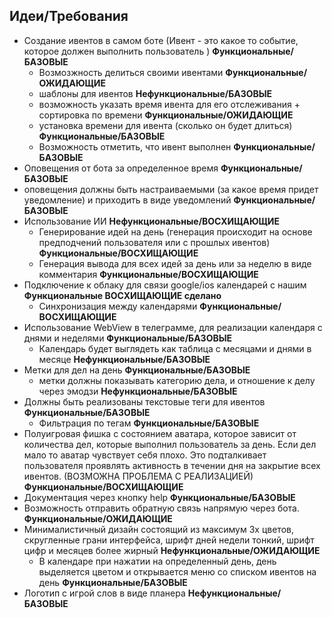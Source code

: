 ## Идеи/Требования

- Создание ивентов в самом боте (Ивент - это какое то событие, которое должен выполнить пользователь ) **Функциональные/БАЗОВЫЕ**
    - Возмозжность делиться своими ивентами **Функциональные/ОЖИДАЮЩИЕ**
    - шаблоны для ивентов **Нефункциональные/БАЗОВЫЕ**
    - возможность указать время ивента для его отслеживания + сортировка по времени **Функциональные/ОЖИДАЮЩИЕ**
    - установка времени для ивента (сколько он будет длиться) **Функциональные/БАЗОВЫЕ**
    - Возможность отметить, что ивент выполнен  **Функциональные/БАЗОВЫЕ**
- Оповещения от бота за определенное время **Функциональныe/БАЗОВЫЕ**
- оповещения должны быть настраиваемыми (за какое время придет уведомление) и приходить в виде уведомлений **Функциональные/БАЗОВЫЕ**
- Использование ИИ **Нефункциональные/ВОСХИЩАЮЩИЕ**
    - Генерирование идей на день (генерация происходит на основе предподчений пользователя или с прошлых ивентов) **Функциональные/ВОСХИЩАЮЩИЕ**
    - Генерация вывода для всех идей за день или за неделю в виде комментария  **Функциональные/ВОСХИЩАЮЩИЕ**
- Подключение к облаку для связи google/ios календарей с нашим **Функциональные ВОСХИЩАЮЩИЕ сделано**
    - Синхронизация между календарями **Функциональные/ВОСХИЩАЮЩИЕ**
- Использование WebView в телеграмме, для реализации календаря с днями и неделями **Функциональныe/БАЗОВЫЕ**
    - Календарь будет выглядеть как таблица с месяцами и днями в месяце **Нефункциональные/БАЗОВЫЕ**
- Метки для дел на день **Функциональные/БАЗОВЫЕ**
    - метки должны показывать категорию дела, и отношение к делу через эмодзи **Нефункциональные/БАЗОВЫЕ**
- Должны быть реализованы текстовые теги для ивентов **Функциональные/БАЗОВЫЕ**
    - Фильтрация по тегам **Функциональные/БАЗОВЫЕ**
- Полуигровая фишка с состоянием аватара, которое зависит от количества дел, которые выполнил пользователь за день. Если дел мало то аватар чувствует себя плохо. Это подталкивает пользователя проявлять активность в течении дня на закрытие всех ивентов. (ВОЗМОЖНА ПРОБЛЕМА С РЕАЛИЗАЦИЕЙ)  **Функциональные/ВОСХИЩАЮЩИЕ**
- Документация через кнопку help **Функциональные/БАЗОВЫЕ**
- Возможность отправить обратную связь напрямую через бота.  **Функциональные/ОЖИДАЮЩИЕ**
- Минималистичный дизайн состоящий из максимум 3х цветов, скругленные грани интерфейса, шрифт дней недели тонкий, шрифт цифр и месяцев более жирный **Нефункциональные/ОЖИДАЮЩИЕ**
    - В календаре при нажатии на определенный день, день выделяется цветом и открывается меню со списком ивентов на день **Функциональные/БАЗОВЫЕ**
- Логотип с игрой слов в виде планера **Нефункциональные/БАЗОВЫЕ**
